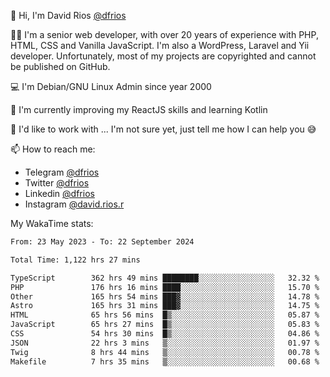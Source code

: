 👋 Hi, I'm David Rios [@dfrios](https://github.com/dfrios)

👨‍💻 I'm a senior web developer, with over 20 years of experience with PHP, HTML, CSS and Vanilla JavaScript. I'm also a WordPress, Laravel and Yii developer. Unfortunately, most of my projects are copyrighted and cannot be published on GitHub.

💻 I'm Debian/GNU Linux Admin since year 2000

🌱 I'm currently improving my ReactJS skills and learning Kotlin

💞️ I'd like to work with ... I'm not sure yet, just tell me how I can help you 😅


📫 How to reach me:
* Telegram [@dfrios](https://t.me/dfrios)
* Twitter [@dfrios](https://twitter.com/dfrios)
* Linkedin [@dfrios](https://linkedin.com/in/dfrios)
* Instagram [@david.rios.r](https://instagram.com/david.rios.r)



My WakaTime stats:
<!--START_SECTION:waka-->

```txt
From: 23 May 2023 - To: 22 September 2024

Total Time: 1,122 hrs 27 mins

TypeScript        362 hrs 49 mins ████████░░░░░░░░░░░░░░░░░   32.32 %
PHP               176 hrs 16 mins ████░░░░░░░░░░░░░░░░░░░░░   15.70 %
Other             165 hrs 54 mins ███▓░░░░░░░░░░░░░░░░░░░░░   14.78 %
Astro             165 hrs 31 mins ███▓░░░░░░░░░░░░░░░░░░░░░   14.75 %
HTML              65 hrs 56 mins  █▒░░░░░░░░░░░░░░░░░░░░░░░   05.87 %
JavaScript        65 hrs 27 mins  █▒░░░░░░░░░░░░░░░░░░░░░░░   05.83 %
CSS               54 hrs 30 mins  █▒░░░░░░░░░░░░░░░░░░░░░░░   04.86 %
JSON              22 hrs 3 mins   ▒░░░░░░░░░░░░░░░░░░░░░░░░   01.97 %
Twig              8 hrs 44 mins   ▒░░░░░░░░░░░░░░░░░░░░░░░░   00.78 %
Makefile          7 hrs 35 mins   ▒░░░░░░░░░░░░░░░░░░░░░░░░   00.68 %
```

<!--END_SECTION:waka-->
